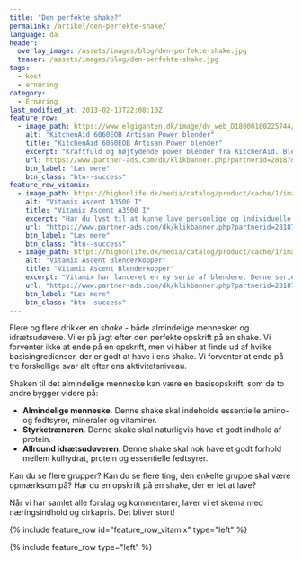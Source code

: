 ```yaml
---
title: "Den perfekte shake?"
permalink: /artikel/den-perfekte-shake/
language: da
header:
  overlay_image: /assets/images/blog/den-perfekte-shake.jpg
  teaser: /assets/images/blog/den-perfekte-shake.jpg
tags:
  - kost
  - ernæring
category:
  - Ernæring
last_modified_at: 2013-02-13T22:08:10Z
feature_row:
  - image_path: https://www.elgiganten.dk/image/dv_web_D18000100225744/5KSB8270EBK/kitchenaid-artisan-power-plus-blender-5ksb8270ebk-taenk-testvinder.jpg?$prod_all4one$
    alt: "KitchenAid 6060EOB Artisan Power blender"
    title: "KitchenAid 6060EOB Artisan Power blender"
    excerpt: "Kraftfuld og højtydende power blender fra KitchenAid. Blenderes kraftfulde motor og asymmetriske knivblade kan blende alt fra nødder til is med fantastiske resultater – hver gang! Blenderen har en robust konstruktion i formstøbt metal og står derfor helt stabilt på bordet. Blenderen er nem at rengøre, da alle dele tåler maskinvask."
    url: https://www.partner-ads.com/dk/klikbanner.php?partnerid=28187&bannerid=70499&htmlurl=https://www.elgiganten.dk/product/husholdning/kokkenudstyr/blendere/5KSB8270EBK/kitchenaid-artisan-power-plus-blender-5ksb8270ebk-tank-testvinder
    btn_label: "Læs mere"
    btn_class: "btn--success"
feature_row_vitamix:
  - image_path: https://highonlife.dk/media/catalog/product/cache/1/image/540x/9df78eab33525d08d6e5fb8d27136e95/a/3/a3500i-b_rstet-sta_l.jpg
    alt: "Vitamix Ascent A3500 I"
    title: "Vitamix Ascent A3500 I"
    excerpt: "Har du lyst til at kunne lave personlige og individuelle smoothies til familien? Vitamix har, til Ascent-serie, lanceret dette startsæt med to blenderkopper, to drikkelåg og en knivbase. Genialt til din smoothie - lige til at tage med."
    url: "https://www.partner-ads.com/dk/klikbanner.php?partnerid=28187&bannerid=52999&htmlurl=https://highonlife.dk/vitamix-ascent-blender-kopper-startsaet.html"
    btn_label: "Læs mere"
    btn_class: "btn--success"
  - image_path: https://highonlife.dk/media/catalog/product/cache/1/image/540x/9df78eab33525d08d6e5fb8d27136e95/a/s/ascent-to-go-kopper-starts_t.jpg
    alt: "Vitamix Ascent Blenderkopper"
    title: "Vitamix Ascent Blenderkopper"
    excerpt: "Vitamix har lanceret en ny serie af blendere. Denne serie hedder Ascent. Ligesom man gik og troede, at verdens bedste blender ikke kunne blive bedre, så beviser Vitamix, at det kan den faktisk godt. Det her er en genial blender til smoothies og shakes."
    url: "https://www.partner-ads.com/dk/klikbanner.php?partnerid=28187&bannerid=52999&htmlurl=https://highonlife.dk/vitamix-ascent-a3500i-borstet-stal.html"
    btn_label: "Læs mere"
    btn_class: "btn--success"
---
```


Flere og flere drikker en _shake_ - både almindelige mennesker og idrætsudøvere. Vi er på jagt efter den perfekte opskrift på en shake. Vi forventer ikke at ende på en opskrift, men vi håber at finde ud af hvilke basisingredienser, der er godt at have i ens shake. Vi forventer at ende på tre forskellige svar alt efter ens aktivitetsniveau.

Shaken til det almindelige menneske kan være en basisopskrift, som de to andre bygger videre på:

- **Almindelige menneske**. Denne shake skal indeholde essentielle amino- og fedtsyrer, mineraler og vitaminer.
- **Styrketræneren**. Denne skake skal naturligvis have et godt indhold af protein.
- **Allround idrætsudøveren**. Denne shake skal nok have et godt forhold mellem kulhydrat, protein og essentielle fedtsyrer.

Kan du se flere grupper? Kan du se flere ting, den enkelte gruppe skal være opmærksom på? Har du en opskrift på en shake, der er let at lave?

Når vi har samlet alle forslag og kommentarer, laver vi et skema med næringsindhold og cirkapris. Det bliver stort!

{% include feature_row id="feature_row_vitamix" type="left" %}

{% include feature_row type="left" %}
